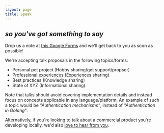 ```yaml
---
layout: page
title: Speak
---
```


## *so you've got something to say*

Drop us a note at [this Google Forms](https://docs.google.com/forms/d/e/1FAIpQLSdTBLl07WIucsnd3ixnKtpIgOR4sKVjdTg2t9qcynnXSxYgFQ/viewform) and we'll get back to you as soon as possible!

We're accepting talk proposals in the following topics/forms:

- Personal pet project (Hobby sharing/get support/propser)
- Professional experiences (Experiences sharing)
- Best practices (Knowledge sharing)
- State of XYZ (Informational sharing)

Note that talks should avoid covering implementation details and instead focus on concepts applicable in any language/platform. An example of such a topic would be *"Authentication mechanisms"*, instead of *"Authentication in Golang"*.

Alternatively, if you're looking to talk about a commercial product you're developing locally, we'd also [love to hear from you](mailto:the.engineroom.sg@gmail.com).
